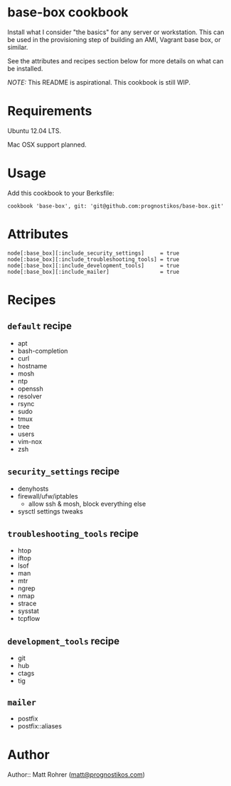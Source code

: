 # base-box cookbook

Install what I consider "the basics" for any server or workstation. This can be
used in the provisioning step of building an AMI, Vagrant base box, or similar.

See the attributes and recipes section below for more details on what can be
installed.

*NOTE:* This README is aspirational. This cookbook is still WIP.
  
# Requirements

Ubuntu 12.04 LTS.

Mac OSX support planned.

# Usage

Add this cookbook to your Berksfile:

    cookbook 'base-box', git: 'git@github.com:prognostikos/base-box.git'

# Attributes

    node[:base_box][:include_security_settings]     = true
    node[:base_box][:include_troubleshooting_tools] = true
    node[:base_box][:include_development_tools]     = true
    node[:base_box][:include_mailer]                = true

# Recipes

## `default` recipe
- apt
- bash-completion
- curl
- hostname
- mosh
- ntp
- openssh
- resolver
- rsync
- sudo
- tmux
- tree
- users
- vim-nox
- zsh

## `security_settings` recipe
- denyhosts
- firewall/ufw/iptables
  - allow ssh & mosh, block everything else
- sysctl settings tweaks

## `troubleshooting_tools` recipe
- htop
- iftop
- lsof
- man
- mtr
- ngrep
- nmap
- strace
- sysstat
- tcpflow

## `development_tools` recipe
- git
- hub
- ctags
- tig

## `mailer`
- postfix
- postfix::aliases

# Author

Author:: Matt Rohrer (<matt@prognostikos.com>)
